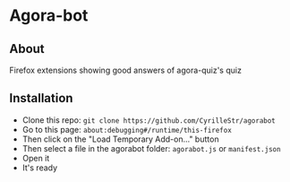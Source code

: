 # Agora-bot
## About
Firefox extensions showing good answers of agora-quiz's quiz
## Installation
- Clone this repo: ```git clone https://github.com/CyrilleStr/agorabot```
- Go to this page: ```about:debugging#/runtime/this-firefox```
- Then click on the "Load Temporary Add-on..." button
- Then select a file in  the agorabot folder: ```agorabot.js``` or ```manifest.json```
- Open it
- It's ready